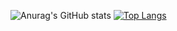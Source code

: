 ![Anurag's GitHub stats](https://github-readme-stats.vercel.app/api?username=FahriSahin&show_icons=true&theme=radical)
[![Top Langs](https://github-readme-stats.vercel.app/api/top-langs/?username=FahriSahin&layout=pie&theme=radical)](https://github.com/anuraghazra/github-readme-stats)
